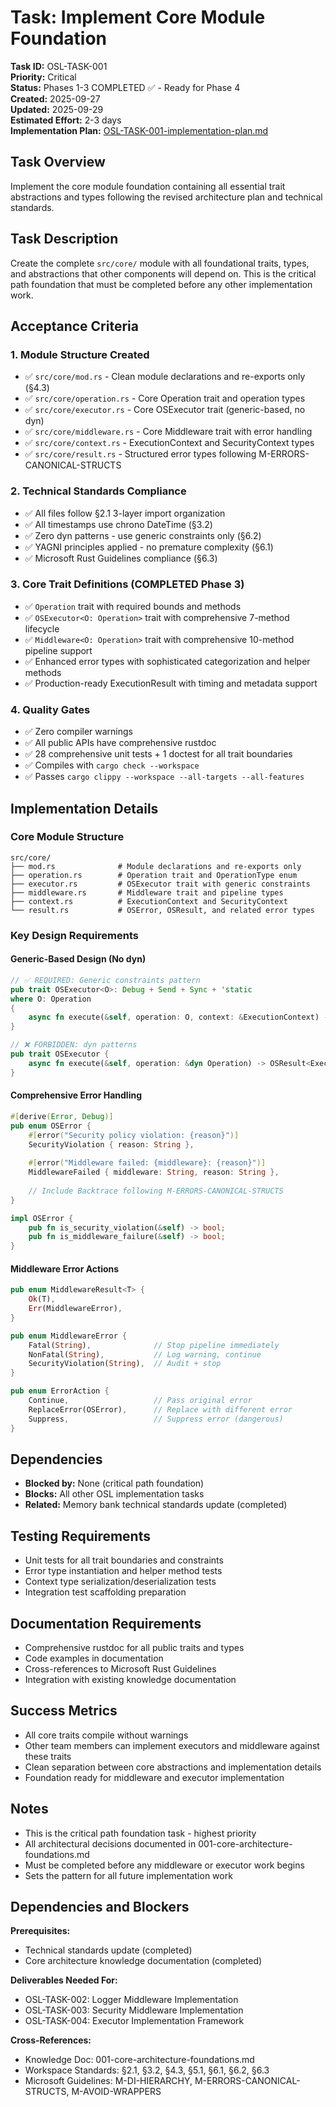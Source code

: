 # Task: Implement Core Module Foundation

**Task ID:** OSL-TASK-001  
**Priority:** Critical  
**Status:** Phases 1-3 COMPLETED ✅ - Ready for Phase 4  
**Created:** 2025-09-27  
**Updated:** 2025-09-29  
**Estimated Effort:** 2-3 days  
**Implementation Plan:** [OSL-TASK-001-implementation-plan.md](./OSL-TASK-001-implementation-plan.md)  

## Task Overview
Implement the core module foundation containing all essential trait abstractions and types following the revised architecture plan and technical standards.

## Task Description
Create the complete `src/core/` module with all foundational traits, types, and abstractions that other components will depend on. This is the critical path foundation that must be completed before any other implementation work.

## Acceptance Criteria

### 1. Module Structure Created
- ✅ `src/core/mod.rs` - Clean module declarations and re-exports only (§4.3)
- ✅ `src/core/operation.rs` - Core Operation trait and operation types
- ✅ `src/core/executor.rs` - Core OSExecutor trait (generic-based, no dyn)
- ✅ `src/core/middleware.rs` - Core Middleware trait with error handling
- ✅ `src/core/context.rs` - ExecutionContext and SecurityContext types
- ✅ `src/core/result.rs` - Structured error types following M-ERRORS-CANONICAL-STRUCTS

### 2. Technical Standards Compliance
- ✅ All files follow §2.1 3-layer import organization
- ✅ All timestamps use chrono DateTime<Utc> (§3.2)
- ✅ Zero dyn patterns - use generic constraints only (§6.2)
- ✅ YAGNI principles applied - no premature complexity (§6.1)
- ✅ Microsoft Rust Guidelines compliance (§6.3)

### 3. Core Trait Definitions (COMPLETED Phase 3)
- ✅ `Operation` trait with required bounds and methods
- ✅ `OSExecutor<O: Operation>` trait with comprehensive 7-method lifecycle
- ✅ `Middleware<O: Operation>` trait with comprehensive 10-method pipeline support
- ✅ Enhanced error types with sophisticated categorization and helper methods
- ✅ Production-ready ExecutionResult with timing and metadata support

### 4. Quality Gates
- ✅ Zero compiler warnings
- ✅ All public APIs have comprehensive rustdoc
- ✅ 28 comprehensive unit tests + 1 doctest for all trait boundaries
- ✅ Compiles with `cargo check --workspace`
- ✅ Passes `cargo clippy --workspace --all-targets --all-features`

## Implementation Details

### Core Module Structure
```
src/core/
├── mod.rs              # Module declarations and re-exports only
├── operation.rs        # Operation trait and OperationType enum
├── executor.rs         # OSExecutor trait with generic constraints  
├── middleware.rs       # Middleware trait and pipeline types
├── context.rs          # ExecutionContext and SecurityContext
└── result.rs           # OSError, OSResult, and related error types
```

### Key Design Requirements

#### Generic-Based Design (No dyn)
```rust
// ✅ REQUIRED: Generic constraints pattern
pub trait OSExecutor<O>: Debug + Send + Sync + 'static 
where O: Operation
{
    async fn execute(&self, operation: O, context: &ExecutionContext) -> OSResult<ExecutionResult>;
}

// ❌ FORBIDDEN: dyn patterns
pub trait OSExecutor {
    async fn execute(&self, operation: &dyn Operation) -> OSResult<ExecutionResult>;
}
```

#### Comprehensive Error Handling
```rust
#[derive(Error, Debug)]
pub enum OSError {
    #[error("Security policy violation: {reason}")]
    SecurityViolation { reason: String },
    
    #[error("Middleware failed: {middleware}: {reason}")]  
    MiddlewareFailed { middleware: String, reason: String },
    
    // Include Backtrace following M-ERRORS-CANONICAL-STRUCTS
}

impl OSError {
    pub fn is_security_violation(&self) -> bool;
    pub fn is_middleware_failure(&self) -> bool;
}
```

#### Middleware Error Actions
```rust
pub enum MiddlewareResult<T> {
    Ok(T),
    Err(MiddlewareError),
}

pub enum MiddlewareError {
    Fatal(String),              // Stop pipeline immediately
    NonFatal(String),           // Log warning, continue
    SecurityViolation(String),  // Audit + stop
}

pub enum ErrorAction {
    Continue,                   // Pass original error
    ReplaceError(OSError),      // Replace with different error
    Suppress,                   // Suppress error (dangerous)
}
```

## Dependencies
- **Blocked by:** None (critical path foundation)
- **Blocks:** All other OSL implementation tasks
- **Related:** Memory bank technical standards update (completed)

## Testing Requirements
- Unit tests for all trait boundaries and constraints
- Error type instantiation and helper method tests
- Context type serialization/deserialization tests
- Integration test scaffolding preparation

## Documentation Requirements
- Comprehensive rustdoc for all public traits and types
- Code examples in documentation
- Cross-references to Microsoft Rust Guidelines
- Integration with existing knowledge documentation

## Success Metrics
- All core traits compile without warnings
- Other team members can implement executors and middleware against these traits
- Clean separation between core abstractions and implementation details
- Foundation ready for middleware and executor implementation

## Notes
- This is the critical path foundation task - highest priority
- All architectural decisions documented in 001-core-architecture-foundations.md
- Must be completed before any middleware or executor work begins
- Sets the pattern for all future implementation work

## Dependencies and Blockers
**Prerequisites:**
- Technical standards update (completed)
- Core architecture knowledge documentation (completed)

**Deliverables Needed For:**
- OSL-TASK-002: Logger Middleware Implementation
- OSL-TASK-003: Security Middleware Implementation  
- OSL-TASK-004: Executor Implementation Framework

**Cross-References:**
- Knowledge Doc: 001-core-architecture-foundations.md
- Workspace Standards: §2.1, §3.2, §4.3, §5.1, §6.1, §6.2, §6.3
- Microsoft Guidelines: M-DI-HIERARCHY, M-ERRORS-CANONICAL-STRUCTS, M-AVOID-WRAPPERS